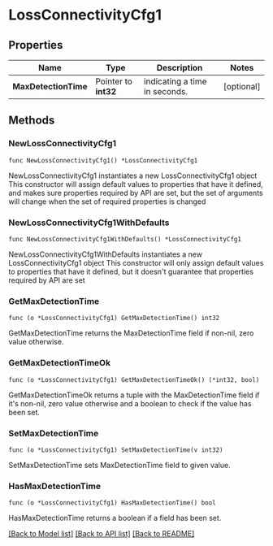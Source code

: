 # LossConnectivityCfg1

## Properties

Name | Type | Description | Notes
------------ | ------------- | ------------- | -------------
**MaxDetectionTime** | Pointer to **int32** | indicating a time in seconds. | [optional] 

## Methods

### NewLossConnectivityCfg1

`func NewLossConnectivityCfg1() *LossConnectivityCfg1`

NewLossConnectivityCfg1 instantiates a new LossConnectivityCfg1 object
This constructor will assign default values to properties that have it defined,
and makes sure properties required by API are set, but the set of arguments
will change when the set of required properties is changed

### NewLossConnectivityCfg1WithDefaults

`func NewLossConnectivityCfg1WithDefaults() *LossConnectivityCfg1`

NewLossConnectivityCfg1WithDefaults instantiates a new LossConnectivityCfg1 object
This constructor will only assign default values to properties that have it defined,
but it doesn't guarantee that properties required by API are set

### GetMaxDetectionTime

`func (o *LossConnectivityCfg1) GetMaxDetectionTime() int32`

GetMaxDetectionTime returns the MaxDetectionTime field if non-nil, zero value otherwise.

### GetMaxDetectionTimeOk

`func (o *LossConnectivityCfg1) GetMaxDetectionTimeOk() (*int32, bool)`

GetMaxDetectionTimeOk returns a tuple with the MaxDetectionTime field if it's non-nil, zero value otherwise
and a boolean to check if the value has been set.

### SetMaxDetectionTime

`func (o *LossConnectivityCfg1) SetMaxDetectionTime(v int32)`

SetMaxDetectionTime sets MaxDetectionTime field to given value.

### HasMaxDetectionTime

`func (o *LossConnectivityCfg1) HasMaxDetectionTime() bool`

HasMaxDetectionTime returns a boolean if a field has been set.


[[Back to Model list]](../README.md#documentation-for-models) [[Back to API list]](../README.md#documentation-for-api-endpoints) [[Back to README]](../README.md)


